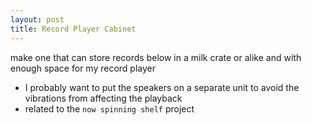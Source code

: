 ```yaml
---
layout: post
title: Record Player Cabinet
---
```


make one that can store records below in a milk crate or alike
and with enough space for my record player

- I probably want to put the speakers on a separate unit to avoid the vibrations from affecting the playback
- related to the `now spinning shelf` project
